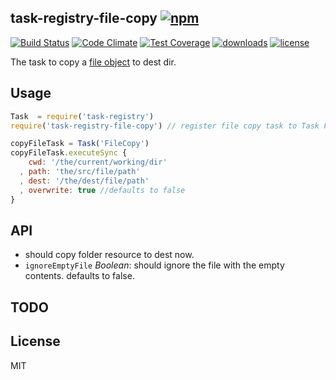## task-registry-file-copy [![npm](https://img.shields.io/npm/v/task-registry-file-copy.svg)](https://npmjs.org/package/task-registry-file-copy)

[![Build Status](https://img.shields.io/travis/snowyu/task-registry-file-copy.js/master.svg)](http://travis-ci.org/snowyu/task-registry-file-copy.js)
[![Code Climate](https://codeclimate.com/github/snowyu/task-registry-file-copy.js/badges/gpa.svg)](https://codeclimate.com/github/snowyu/task-registry-file-copy.js)
[![Test Coverage](https://codeclimate.com/github/snowyu/task-registry-file-copy.js/badges/coverage.svg)](https://codeclimate.com/github/snowyu/task-registry-file-copy.js/coverage)
[![downloads](https://img.shields.io/npm/dm/task-registry-file-copy.svg)](https://npmjs.org/package/task-registry-file-copy)
[![license](https://img.shields.io/npm/l/task-registry-file-copy.svg)](https://npmjs.org/package/task-registry-file-copy)

The task to copy a [file object](https://github.com/snowyu/abstract-file.js) to dest dir.

## Usage

```js
Task  = require('task-registry')
require('task-registry-file-copy') // register file copy task to Task Factory

copyFileTask = Task('FileCopy')
copyFileTask.executeSync {
    cwd: '/the/current/working/dir'
  , path: 'the/src/file/path'
  , dest: '/the/dest/file/path'
  , overwrite: true //defaults to false
}
```

## API

+ should copy folder resource to dest now.
+ `ignoreEmptyFile` *Boolean*: should ignore the file with the empty contents. defaults to false.

## TODO


## License

MIT
